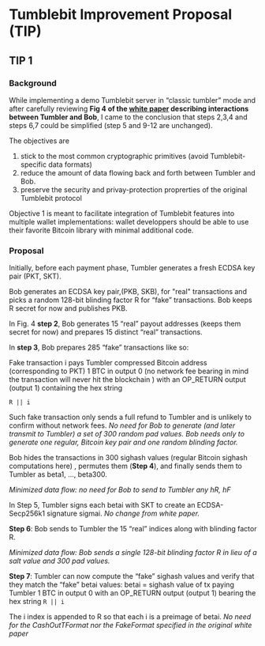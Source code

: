 # Tumblebit Improvement Proposal (TIP)


## TIP 1


### Background


While implementing a demo Tumblebit server in “classic tumbler” mode and after carefully reviewing **Fig 4 of the [white paper](https://eprint.iacr.org/2016/575.pdf) describing interactions between Tumbler and Bob**, I came to the conclusion that steps 2,3,4 and steps 6,7 could be simplified (step 5 and 9-12 are unchanged).

The objectives are 

1. stick to the most common cryptographic primitives (avoid Tumblebit-specific data formats) 
2. reduce the amount of data flowing back and forth between Tumbler and Bob.
3. preserve the security and privay-protection proprerties of the original Tumblebit protocol

Objective 1 is meant to facilitate integration of Tumblebit features into multiple wallet implementations: 
wallet developpers should be able to use their favorite Bitcoin library with minimal additional code.


### Proposal


Initially, before each payment phase, Tumbler generates a fresh ECDSA key pair (PKT, SKT).

Bob generates an ECDSA key pair,(PKB, SKB), for "real" transactions and picks a random 128-bit blinding factor R for “fake” transactions. Bob keeps R secret for now and publishes PKB.

In Fig. 4 **step 2**, Bob generates 15 “real” payout addresses (keeps them secret for now) and prepares 15 distinct “real” transactions.

In **step 3**, Bob prepares 285  “fake” transactions like so:

Fake transaction i pays Tumbler compressed Bitcoin address (corresponding to PKT) 1 BTC in output 0 (no network fee bearing in mind the transaction will never hit the blockchain ) with an OP_RETURN output (output 1) containing the hex string

`R || i `

Such fake transaction only sends a full refund to Tumbler and is unlikely to confirm without network fees.
_No need for Bob to generate (and later transmit to Tumbler) a set of 300 random pad values. Bob needs only to generate one regular, Bitcoin key pair and one random blinding factor._

Bob hides the transactions in 300 sighash values (regular Bitcoin sighash computations here) , permutes them (**Step 4**), and finally sends them to Tumbler as beta1, ..., beta300.

_Minimized data flow: no need for Bob to send to Tumbler any hR, hF_ 

In Step 5, Tumbler signs each betai with SKT to create an ECDSA-Secp256k1 signature sigmai. 
_No change from white paper._

**Step 6**: Bob sends to Tumbler the 15 “real” indices along with blinding factor R.

_Minimized data flow: Bob sends a single 128-bit blinding factor R in lieu of a salt value and 300 pad values._

**Step 7**: Tumbler can now compute the “fake” sighash values and verify that they match the “fake” betai values:
betai = sighash value of tx paying Tumbler 1 BTC in output 0 with an OP_RETURN output (output 1) bearing the hex string `R || i `

The i index is appended to R so that each i is a preimage of betai.
_No need for the CashOutTFormat nor the FakeFormat specified in the original white paper_

